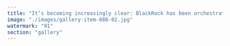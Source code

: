 ```yaml
---
title: "It’s becoming increasingly clear: BlackRock has been orchestrating a masterclass in narrative management, while others—Strategy Michael Saylor included—play their scripted roles.<br /><br />Bitcoin, once praised as “digital gold” is now caught in a loop of rigidity and belief-driven incentives, defended at immense economic and social cost. But behind the immutable chain, power flows elsewhere. BlackRock didn’t fight the story—they tuned it, amplified it, harvested its conviction. <br /><br />While some waved the banner of freedom, the real architects were engineering flows, steering liquidity and attention, unwinding claims of sovereignty one “adoption milestone” at a time.<br /><br />Signal: In a system obsessed with immutability, those who adapt will always win. Your faith is their instrument.<br /><br /><br />#Bitcoin <br />#Narrative <br />#BlackRock <br />#SystemicResonance <br />#SignalOverBelief<br /><br />cc Larry Fink Capital Union Bank Tenet Bank - Matthieu MAXHARD machard Cuero Numero Uno"
image: "./images/gallery-item-088-02.jpg"
watermark: "91"
section: "gallery"
---
```

